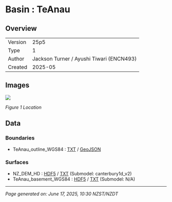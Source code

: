 # Basin : TeAnau

## Overview
|         |                     |
|---------|---------------------|
| Version | 25p5           |
| Type    | 1        |
| Author  | Jackson Turner / Ayushi Tiwari (ENCN493)            |
| Created | 2025-05           |


## Images
![](../images/regional/TeAnau_basin_map.png)

*Figure 1 Location*


## Data
### Boundaries
- TeAnau_outline_WGS84 : [TXT](../../velocity_modelling/data/regional/TeAnau/TeAnau_outline_WGS84.txt) / [GeoJSON](../../velocity_modelling/data/regional/TeAnau/TeAnau_outline_WGS84.geojson)

### Surfaces
- NZ_DEM_HD : [HDF5](../../velocity_modelling/data/global/surface/NZ_DEM_HD.h5) / [TXT](../../velocity_modelling/data/global/surface/NZ_DEM_HD.in) (Submodel: canterbury1d_v2)
- TeAnau_basement_WGS84 : [HDF5](../../velocity_modelling/data/regional/TeAnau/TeAnau_basement_WGS84.h5) / [TXT](../../velocity_modelling/data/regional/TeAnau/TeAnau_basement_WGS84.in) (Submodel: N/A)

---
*Page generated on: June 17, 2025, 10:30 NZST/NZDT*

